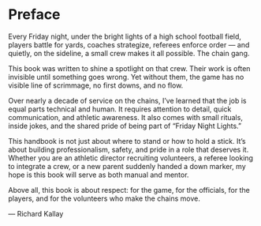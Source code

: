 # Preface

Every Friday night, under the bright lights of a high school football field, 
players battle for yards, coaches strategize, referees enforce order — and 
quietly, on the sideline, a small crew makes it all possible. The chain gang.  

This book was written to shine a spotlight on that crew. Their work is often 
invisible until something goes wrong. Yet without them, the game has no 
visible line of scrimmage, no first downs, and no flow.  

Over nearly a decade of service on the chains, I’ve learned that the job is 
equal parts technical and human. It requires attention to detail, quick 
communication, and athletic awareness. It also comes with small rituals, 
inside jokes, and the shared pride of being part of “Friday Night Lights.”  

This handbook is not just about where to stand or how to hold a stick. It’s 
about building professionalism, safety, and pride in a role that deserves it. 
Whether you are an athletic director recruiting volunteers, a referee looking 
to integrate a crew, or a new parent suddenly handed a down marker, my hope is 
this book will serve as both manual and mentor.  

Above all, this book is about respect: for the game, for the officials, for 
the players, and for the volunteers who make the chains move.  

— Richard Kallay  
